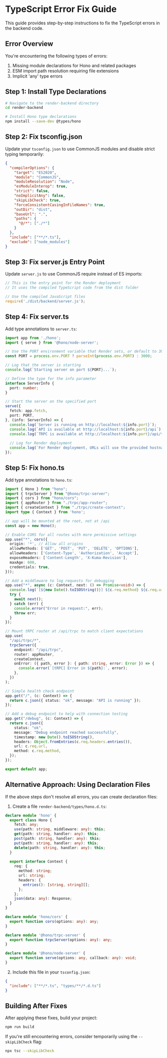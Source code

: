 # TypeScript Error Fix Guide

This guide provides step-by-step instructions to fix the TypeScript errors in the backend code.

## Error Overview

You're encountering the following types of errors:
1. Missing module declarations for Hono and related packages
2. ESM import path resolution requiring file extensions
3. Implicit 'any' type errors

## Step 1: Install Type Declarations

```bash
# Navigate to the render-backend directory
cd render-backend

# Install Hono type declarations
npm install --save-dev @types/hono
```

## Step 2: Fix tsconfig.json

Update your `tsconfig.json` to use CommonJS modules and disable strict typing temporarily:

```json
{
  "compilerOptions": {
    "target": "ES2020",
    "module": "CommonJS",
    "moduleResolution": "Node",
    "esModuleInterop": true,
    "strict": false,
    "noImplicitAny": false,
    "skipLibCheck": true,
    "forceConsistentCasingInFileNames": true,
    "outDir": "dist",
    "baseUrl": ".",
    "paths": {
      "@/*": ["./*"]
    }
  },
  "include": ["**/*.ts"],
  "exclude": ["node_modules"]
}
```

## Step 3: Fix server.js Entry Point

Update `server.js` to use CommonJS require instead of ES imports:

```javascript
// This is the entry point for the Render deployment
// It uses the compiled TypeScript code from the dist folder

// Use the compiled JavaScript files
require('./dist/backend/server.js');
```

## Step 4: Fix server.ts

Add type annotations to `server.ts`:

```typescript
import app from './hono';
import { serve } from '@hono/node-server';

// Use the PORT environment variable that Render sets, or default to 3000 if not set
const PORT = process.env.PORT ? parseInt(process.env.PORT) : 3000;

// Log that the server is starting
console.log(`Starting server on port ${PORT}...`);

// Define the type for the info parameter
interface ServerInfo {
  port: number;
}

// Start the server on the specified port
serve({
  fetch: app.fetch,
  port: PORT,
}, (info: ServerInfo) => {
  console.log(`Server is running on http://localhost:${info.port}`);
  console.log(`API is available at http://localhost:${info.port}/api`);
  console.log(`TRPC is available at http://localhost:${info.port}/api/trpc`);
  
  // Log for Render deployment
  console.log(`For Render deployment, URLs will use the provided hostname instead of localhost`);
});
```

## Step 5: Fix hono.ts

Add type annotations to `hono.ts`:

```typescript
import { Hono } from "hono";
import { trpcServer } from "@hono/trpc-server";
import { cors } from "hono/cors";
import { appRouter } from "./trpc/app-router";
import { createContext } from "./trpc/create-context";
import type { Context } from 'hono';

// app will be mounted at the root, not at /api
const app = new Hono();

// Enable CORS for all routes with more permissive settings
app.use("*", cors({
  origin: '*', // Allow all origins
  allowMethods: ['GET', 'POST', 'PUT', 'DELETE', 'OPTIONS'],
  allowHeaders: ['Content-Type', 'Authorization', 'Accept'],
  exposeHeaders: ['Content-Length', 'X-Kuma-Revision'],
  maxAge: 600,
  credentials: true,
}));

// Add a middleware to log requests for debugging
app.use("*", async (c: Context, next: () => Promise<void>) => {
  console.log(`[${new Date().toISOString()}] ${c.req.method} ${c.req.url}`);
  try {
    await next();
  } catch (err) {
    console.error("Error in request:", err);
    throw err;
  }
});

// Mount tRPC router at /api/trpc to match client expectations
app.use(
  "/api/trpc/*",
  trpcServer({
    endpoint: "/api/trpc",
    router: appRouter,
    createContext,
    onError: ({ path, error }: { path: string, error: Error }) => {
      console.error(`[tRPC] Error in ${path}:`, error);
    },
  })
);

// Simple health check endpoint
app.get("/", (c: Context) => {
  return c.json({ status: "ok", message: "API is running" });
});

// Add a debug endpoint to help with connection testing
app.get("/debug", (c: Context) => {
  return c.json({
    status: "ok",
    message: "Debug endpoint reached successfully",
    timestamp: new Date().toISOString(),
    headers: Object.fromEntries(c.req.headers.entries()),
    url: c.req.url,
    method: c.req.method,
  });
});

export default app;
```

## Alternative Approach: Using Declaration Files

If the above steps don't resolve all errors, you can create declaration files:

1. Create a file `render-backend/types/hono.d.ts`:

```typescript
declare module 'hono' {
  export class Hono {
    fetch: any;
    use(path: string, middleware: any): this;
    get(path: string, handler: any): this;
    post(path: string, handler: any): this;
    put(path: string, handler: any): this;
    delete(path: string, handler: any): this;
  }
  
  export interface Context {
    req: {
      method: string;
      url: string;
      headers: {
        entries(): [string, string][];
      };
    };
    json(data: any): Response;
  }
}

declare module 'hono/cors' {
  export function cors(options: any): any;
}

declare module '@hono/trpc-server' {
  export function trpcServer(options: any): any;
}

declare module '@hono/node-server' {
  export function serve(options: any, callback: any): void;
}
```

2. Include this file in your `tsconfig.json`:

```json
{
  "include": ["**/*.ts", "types/**/*.d.ts"]
}
```

## Building After Fixes

After applying these fixes, build your project:

```bash
npm run build
```

If you're still encountering errors, consider temporarily using the `--skipLibCheck` flag:

```bash
npx tsc --skipLibCheck
``` 